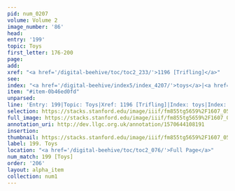 ```yaml
---
pid: num_0207
volume: Volume 2
image_number: '86'
head: 
entry: '199'
topic: Toys
first_letter: 176-200
page: 
add: 
xref: "<a href='/digital-beehive/toc/toc2_233/'>1196 [Trifling]</a>"
see: 
index: "<a href='/digital-beehive/index5/index_4207/'>toys</a>|<a href='/digital-beehive/index5/index_4240/'>trifles</a>"
item: "#item-0b46ed0fd"
unparsed: 
line: 'Entry: 199|Topic: Toys|Xref: 1196 [Trifling]|Index: toys|Index: trifles|#item-0b46ed0fd'
selection: https://stacks.stanford.edu/image/iiif/fm855tg5659%2F1607_0553/743,4123,3049,441/full/0/default.jpg
full_image: https://stacks.stanford.edu/image/iiif/fm855tg5659%2F1607_0553/full/full/0/default.jpg
annotation_uri: http://dev.llgc.org.uk/annotation/1570644108191
insertion: 
thumbnail: https://stacks.stanford.edu/image/iiif/fm855tg5659%2F1607_0553/743,4123,600,180/250,/0/default.jpg
label: 199. Toys
location: "<a href='/digital-beehive/toc/toc2_076/'>Full Page</a>"
num_match: 199 [Toys]
order: '206'
layout: alpha_item
collection: num1
---
```

